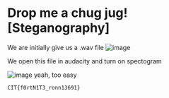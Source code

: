 # Drop me a chug jug! [Steganography]

We are initially give us a .wav file
![image](https://hackmd.io/_uploads/SJ-hXVUbR.png)

We open this file in audacity and turn on spectogram



![image](https://hackmd.io/_uploads/rkOc-LIbR.png)
yeah, too easy 
```
CIT{f0rtN1T3_ronn13691}
```